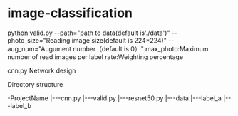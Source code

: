 # image-classification

python valid.py --path="path to data(default is'./data')" --photo_size="Reading image size(default is 224*224)" --aug_num="Augument number（default is 0）"
max_photo:Maximum number of read images per label
rate:Weighting percentage


cnn.py
Network design



Directory structure

-ProjectName
    |---cnn.py
    |---valid.py
    |---resnet50.py
    |---data
      |---label_a
      |---label_b
